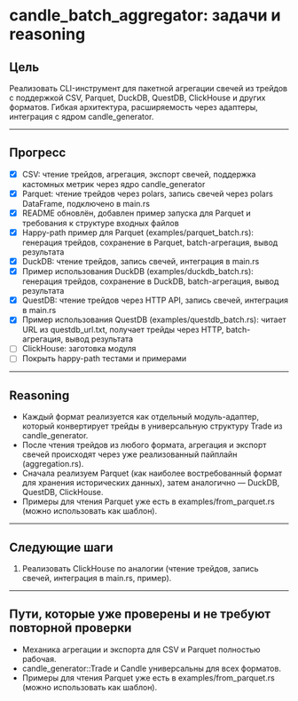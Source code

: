 # candle_batch_aggregator: задачи и reasoning

## Цель
Реализовать CLI-инструмент для пакетной агрегации свечей из трейдов с поддержкой CSV, Parquet, DuckDB, QuestDB, ClickHouse и других форматов. Гибкая архитектура, расширяемость через адаптеры, интеграция с ядром candle_generator.

---

## Прогресс
- [x] CSV: чтение трейдов, агрегация, экспорт свечей, поддержка кастомных метрик через ядро candle_generator
- [x] Parquet: чтение трейдов через polars, запись свечей через polars DataFrame, подключено в main.rs
- [x] README обновлён, добавлен пример запуска для Parquet и требования к структуре входных файлов
- [x] Happy-path пример для Parquet (examples/parquet_batch.rs): генерация трейдов, сохранение в Parquet, batch-агрегация, вывод результата
- [x] DuckDB: чтение трейдов, запись свечей, интеграция в main.rs
- [x] Пример использования DuckDB (examples/duckdb_batch.rs): генерация трейдов, сохранение в DuckDB, batch-агрегация, вывод результата
- [x] QuestDB: чтение трейдов через HTTP API, запись свечей, интеграция в main.rs
- [x] Пример использования QuestDB (examples/questdb_batch.rs): читает URL из questdb_url.txt, получает трейды через HTTP, batch-агрегация, вывод результата
- [ ] ClickHouse: заготовка модуля
- [ ] Покрыть happy-path тестами и примерами

---

## Reasoning
- Каждый формат реализуется как отдельный модуль-адаптер, который конвертирует трейды в универсальную структуру Trade из candle_generator.
- После чтения трейдов из любого формата, агрегация и экспорт свечей происходят через уже реализованный пайплайн (aggregation.rs).
- Сначала реализуем Parquet (как наиболее востребованный формат для хранения исторических данных), затем аналогично — DuckDB, QuestDB, ClickHouse.
- Примеры для чтения Parquet уже есть в examples/from_parquet.rs (можно использовать как шаблон).

---

## Следующие шаги
1. Реализовать ClickHouse по аналогии (чтение трейдов, запись свечей, интеграция в main.rs, пример).

---

## Пути, которые уже проверены и не требуют повторной проверки
- Механика агрегации и экспорта для CSV и Parquet полностью рабочая.
- candle_generator::Trade и Candle универсальны для всех форматов.
- Примеры для чтения Parquet уже есть в examples/from_parquet.rs (можно использовать как шаблон). 